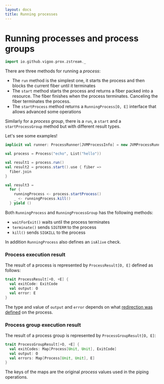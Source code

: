 ```yaml
---
layout: docs
title: Running processes
---
```


# Running processes and process groups
```scala mdoc:invisible
import io.github.vigoo.prox.zstream._
```

There are three methods for running a _process_:

- The `run` method is the simplest one, it starts the process and then blocks the current fiber until it terminates
- The `start` method starts the process and returns a fiber packed into a resource. The fiber finishes when the process terminates. Canceling the fiber terminates the process.
- The `startProcess` method returns a `RunningProcess[O, E]` interface that allows advanced some operations

Similarly for a _process group_, there is a `run`, a `start` and a `startProcessGroup` method but with different result types.

Let's see some examples!

```scala mdoc:silent
implicit val runner: ProcessRunner[JVMProcessInfo] = new JVMProcessRunner 

val process = Process("echo", List("hello"))

val result1 = process.run()
val result2 = process.start().use { fiber =>
  fiber.join
}

val result3 = 
  for { 
    runningProcess <- process.startProcess()
    _ <- runningProcess.kill()
  } yield ()
```

Both `RunningProcess` and `RunningProcessGroup` has the following methods:
- `waitForExit()` waits until the process terminates
- `terminate()` sends `SIGTERM` to the process
- `kill()` sends `SIGKILL` to the process

In addition `RunningProcess` also defines an `isAlive` check.

### Process execution result
The result of a process is represented by `ProcessResult[O, E]` defined as follows:

```scala
trait ProcessResult[+O, +E] {
  val exitCode: ExitCode
  val output: O
  val error: E
}
```

The type and value of `output` and `error` depends on what [redirection was defined](redirection) on the process.

### Process group execution result 
The result of a process group is represented by `ProcessGroupResult[O, E]`:

```scala
trait ProcessGroupResult[+O, +E] {
  val exitCodes: Map[Process[Unit, Unit], ExitCode]
  val output: O
  val errors: Map[Process[Unit, Unit], E]
}
```

The keys of the maps are the original _process_ values used in the piping operations.